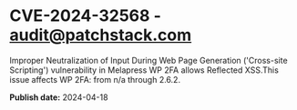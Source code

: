 # CVE-2024-32568 - audit@patchstack.com

Improper Neutralization of Input During Web Page Generation ('Cross-site Scripting') vulnerability in Melapress WP 2FA allows Reflected XSS.This issue affects WP 2FA: from n/a through 2.6.2.



**Publish date:** 2024-04-18
